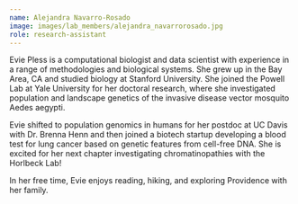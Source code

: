 ```yaml
---
name: Alejandra Navarro-Rosado
image: images/lab_members/alejandra_navarrorosado.jpg
role: research-assistant
---
```


Evie Pless is a computational biologist and data scientist with experience in a range of methodologies and biological systems. She grew up in the Bay Area, CA and studied biology at Stanford University. She joined the Powell Lab at Yale University for her doctoral research, where she investigated population and landscape genetics of the invasive disease vector mosquito Aedes aegypti.

Evie shifted to population genomics in humans for her postdoc at UC Davis with Dr. Brenna Henn and then joined a biotech startup developing a blood test for lung cancer based on genetic features from cell-free DNA. She is excited for her next chapter investigating chromatinopathies with the Horlbeck Lab!

In her free time, Evie enjoys reading, hiking, and exploring Providence with her family.